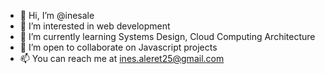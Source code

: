 - 👋 Hi, I’m @inesale
- 👀 I’m interested in web development 
- 🌱 I’m currently learning Systems Design, Cloud Computing Architecture
- 💞️ I’m open to collaborate on Javascript projects
- 📫 You can reach me at ines.aleret25@gmail.com
